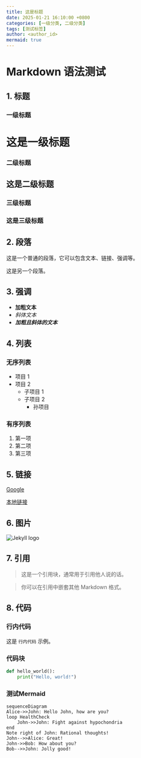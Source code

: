 ```yaml
---
title: 这是标题
date: 2025-01-21 16:10:00 +0800
categories: [一级分类, 二级分类]
tags: [测试标签]
author: <author_id>  
mermaid: true
---
```

# Markdown 语法测试

## 1. 标题

### 一级标题
# 这是一级标题

### 二级标题
## 这是二级标题

### 三级标题
### 这是三级标题

## 2. 段落

这是一个普通的段落，它可以包含文本、链接、强调等。

这是另一个段落。

## 3. 强调

- **加粗文本**
- *斜体文本*
- ***加粗且斜体的文本***

## 4. 列表

### 无序列表
- 项目 1
- 项目 2
  - 子项目 1
  - 子项目 2
    - 孙项目

### 有序列表
1. 第一项
2. 第二项
3. 第三项

## 5. 链接

[Google](https://www.google.com)

[本地链接](./localfile.md)

## 6. 图片

![Jekyll logo](https://jekyllrb.com/img/logo/logo-white.svg)

## 7. 引用

> 这是一个引用块，通常用于引用他人说的话。

> 你可以在引用中嵌套其他 Markdown 格式。

## 8. 代码

### 行内代码
这是 `行内代码` 示例。

### 代码块
```python
def hello_world():
    print("Hello, world!")
```

### 测试Mermaid

```mermaid
sequenceDiagram
Alice->>John: Hello John, how are you?
loop HealthCheck
    John->>John: Fight against hypochondria
end
Note right of John: Rational thoughts!
John-->>Alice: Great!
John->>Bob: How about you?
Bob-->>John: Jolly good!
```